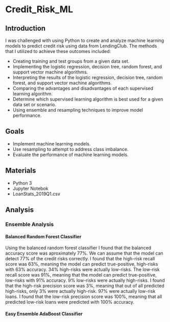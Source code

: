 # Credit_Risk_ML

## Introduction
I was challenged with using Python to create and analyze machine learning models to predict credit risk using data from LendingClub. The methods that I utilized to achieve these outcomes included: <br>

- Creating training and test groups from a given data set. <br>
- Implementing the logistic regression, decision tree, random forest, and support vector machine algorithms. <br>
- Interpreting the results of the logistic regression, decision tree, random forest, and support vector machine algorithms. <br>
- Comparing the advantages and disadvantages of each supervised learning algorithm. <br>
- Determine which supervised learning algorithm is best used for a given data set or scenario. <br>
- Using ensemble and resampling techniques to improve model performance. <br>

## Goals
- Implement machine learning models.
- Use resampling to attempt to address class imbalance.
- Evaluate the performance of machine learning models.

## Materials
- Python 3 <br>
- Jupyter Notebok <br>
- LoanStats_2019Q1.csv <br>

## Analysis 
### Ensemble Analysis
#### Balanced Random Forest Classifier
Using the balanced random forest classifier I found that the balanced accuracy score was aproximately 77%. We can assume that the model can detect 77% of the credit risks correctly. I found that the high-risk recall score was 63%, meaning the model can predict true-positive, high-risks with 63% accuracy. 34% high-risks were actually low-risks. The low-risk recall score was 91%, meaning that the model can predict true-positive, low-risks with 91% accuracy. 9% low-risks were actually high-risks. I found that the high-risk precision score was 3%, meaning that out of all predicted high-risks, only 3% were actually high-risk. 97% were actually low-risk loans. I found that the low-risk precision score was 100%, meaning that all predicted low-risk loans were predicted with 100% accuracy.   
#### Easy Ensemble AdaBoost Classifier
